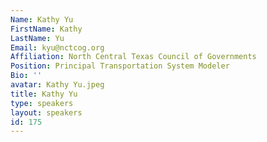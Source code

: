 ```yaml
---
Name: Kathy Yu
FirstName: Kathy
LastName: Yu
Email: kyu@nctcog.org
Affiliation: North Central Texas Council of Governments
Position: Principal Transportation System Modeler
Bio: ''
avatar: Kathy Yu.jpeg
title: Kathy Yu
type: speakers
layout: speakers
id: 175
---
```

